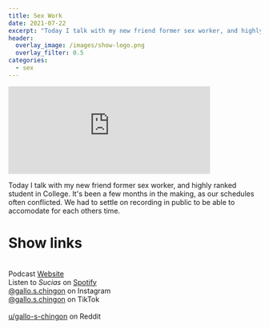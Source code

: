 ```yaml
---
title: Sex Work
date: 2021-07-22
excerpt: "Today I talk with my new friend former sex worker, and highly ranked student in College."
header:
  overlay_image: /images/show-logo.png
  overlay_filter: 0.5
categories:
  - sex
---
```


<iframe src="https://open.spotify.com/embed-podcast/episode/00ttAUhgAwoObjH0pAWhys" width="80%" height="175" frameborder="0" allowtransparency="true" allow="encrypted-media"></iframe>

Today I talk with my new friend former sex worker, and highly ranked student in College.
It's been a few months in the making, as our schedules often conflicted. We had to settle on recording in public to be able to accomodate for each others time.

# Show links

<br> Podcast [Website](https://sucias.xyz)  <a href='https://sucias.xyz'><i class='fas fa-link'></i></a>
<br> Listen to *Sucias* on [Spotify](https://open.spotify.com/show/3XjoipCU3QzeIaQAAQpBdW)  <a href='https://open.spotify.com/show/3XjoipCU3QzeIaQAAQpBdW'><i class='fab fa-spotify'></i></a>
<br> [@gallo.s.chingon](https://instagram.com/gallo.s.chingon) on Instagram  <a href='https://www.instagram.com/gallo.s.chingon'><i class='fa-brands fa-instagram-square'></i></a>
<br> [@gallo.s.chingon](https://www.tiktok.com/@gallo.s.chingon) on TikTok <a href='https://www.tiktok.com/@gallo.s.chingon'><i class='fa-brands fa-tiktok'></i><br>
<br> [u/gallo-s-chingon](https://reddit.com/u/gallo-s-chingon/submitted) on Reddit <a href='https://reddit.com/u/gallo-s-chingon/submitted'><i class='fab fa-reddit'></i></a>
